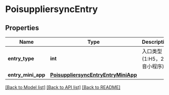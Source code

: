 # PoisuppliersyncEntry

## Properties
Name | Type | Description | Notes
------------ | ------------- | ------------- | -------------
**entry_type** | **int** | 入口类型(1:H5，2:抖音小程序) | [optional] 
**entry_mini_app** | [**PoisuppliersyncEntryEntryMiniApp**](PoisuppliersyncEntryEntryMiniApp.md) |  | [optional] 

[[Back to Model list]](../README.md#documentation-for-models) [[Back to API list]](../README.md#documentation-for-api-endpoints) [[Back to README]](../README.md)

